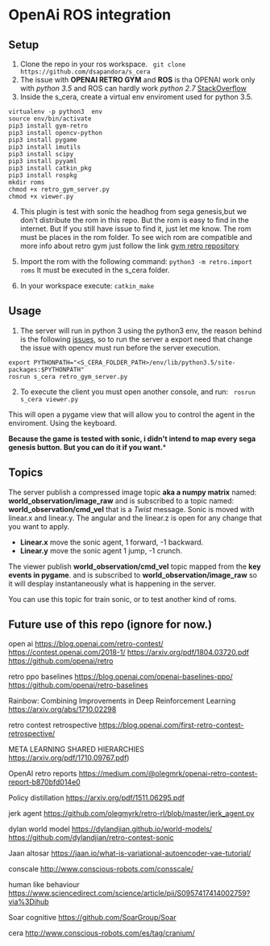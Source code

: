 # OpenAi ROS integration

[logo]: https://media.giphy.com/media/YkBoQvvVPcSGF4a9Mf/giphy.gif "Sonic Sera"

## Setup
1. Clone the repo in your ros workspace.
``` git clone https://github.com/dsapandora/s_cera```
2. The issue with **OPENAI RETRO GYM** and **ROS** is tha OPENAI work only with *python 3.5*  and ROS can hardly work *python 2.7* [StackOverflow](https://stackoverflow.com/questions/49758578/installation-guide-for-ros-kinetic-with-python-3-5-on-ubuntu-16-04) 
3. Inside the s_cera, create a virtual env enviroment used for python 3.5.
```
virtualenv -p python3  env
source env/bin/activate
pip3 install gym-retro
pip3 install opencv-python
pip3 install pygame
pip3 install imutils
pip3 install scipy
pip3 install pyyaml
pip3 install catkin_pkg
pip3 install rospkg
mkdir roms
chmod +x retro_gym_server.py
chmod +x viewer.py
```
4. This plugin is test with sonic the headhog from sega genesis,but we don't distribute the rom in this repo. But the rom is easy to find in the internet. But If you still have issue to find it, just let me know. The rom must be places in the rom folder. To see wich rom are compatible and more info about retro gym just follow the link [gym retro repository](https://github.com/openai/retro)

5. Import the rom with the following command: ```python3 -m retro.import roms``` It must be executed in the s_cera folder.
7. In your workspace execute: ```catkin_make``` 

## Usage
1. The server will run in python 3 using the python3 env, the reason behind is the following [issues](https://stackoverflow.com/questions/43019951/after-install-ros-kinetic-cannot-import-opencv), so to run the server a export need that change the issue with opencv must run before the server execution.

```
export PYTHONPATH="<S_CERA_FOLDER_PATH>/env/lib/python3.5/site-packages:$PYTHONPATH"
rosrun s_cera retro_gym_server.py
```

2. To execute the client you must open another console, and run:
``` rosrun s_cera viewer.py```

This will open a pygame view that will allow you to control the agent in the enviroment. Using the keyboard. 


**Because the game is tested with sonic, i didn't intend to map every sega genesis button. But you can do it if you want.***


## Topics

The server publish a compressed image topic **aka a numpy matrix** named: **world_observation/image_raw** and is subscribed to a topic named: **world_observation/cmd_vel** that is a *Twist* message. Sonic is moved with linear.x and linear.y.
The angular and the linear.z is open for any change that you want to apply.  

* **Linear.x** move the sonic agent, 1 forward, -1 backward.
* **Linear.y** move the sonic agent 1 jump, -1 crunch. 

The viewer publish  **world_observation/cmd_vel**  topic mapped from the **key events in pygame**. and is subscribed to  **world_observation/image_raw** so it will desplay instantaneously what is happening in the server. 

You can use this topic for train sonic, or to test another kind of roms. 

## Future use of this repo (ignore for now.)
open ai
https://blog.openai.com/retro-contest/
https://contest.openai.com/2018-1/
https://arxiv.org/pdf/1804.03720.pdf
https://github.com/openai/retro


retro ppo baselines
https://blog.openai.com/openai-baselines-ppo/
https://github.com/openai/retro-baselines


Rainbow: Combining Improvements in Deep Reinforcement Learning
https://arxiv.org/abs/1710.02298

retro contest retrospective
https://blog.openai.com/first-retro-contest-retrospective/


META LEARNING SHARED HIERARCHIES
https://arxiv.org/pdf/1710.09767.pdf)


OpenAI retro reports
https://medium.com/@olegmrk/openai-retro-contest-report-b870bfd014e0

Policy distillation
https://arxiv.org/pdf/1511.06295.pdf


jerk agent
https://github.com/olegmyrk/retro-rl/blob/master/jerk_agent.py


dylan world model
https://dylandjian.github.io/world-models/
https://github.com/dylandjian/retro-contest-sonic


Jaan altosar
https://jaan.io/what-is-variational-autoencoder-vae-tutorial/

conscale
http://www.conscious-robots.com/consscale/


human like behaviour
https://www.sciencedirect.com/science/article/pii/S0957417414002759?via%3Dihub


Soar cognitive
https://github.com/SoarGroup/Soar

cera
http://www.conscious-robots.com/es/tag/cranium/
